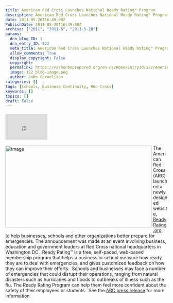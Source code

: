 ```yaml
---
title: American Red Cross Launches National Ready Rating™ Program
description: American Red Cross Launches National Ready Rating™ Program
date: 2011-05-20T16:49:00Z
PublishDate: 2011-05-20T16:49:00Z
archive: ["2011", "2011-5", "2011-5-20"]
params:
  dnn_blog_ID: 1
  dnn_entry_ID: 122
  meta_title: American Red Cross Launches National Ready Rating™ Program
  allow_comments: True
  display_copyright: False
  copyright:
  permalink: https://vashonbeprepared.org/en-us/Home/EntryId/122/American-Red-Cross-Launches-National-Ready-Rating-trade-Program
  image: 122_blog-image.png
  author: John Cornelison
categories: []
tags: [schools, Business Continuity, Red Cross]
keywords: []
topics: []
draft: False
---
```


<div class="wlWriterHeaderFooter" style="padding-bottom: 4px; margin: 0px; padding-left: 0px; padding-right: 0px; float: none; padding-top: 4px"><iframe src="http://www.facebook.com/widgets/like.php?href=http://vashoneoc.org/Blogs/VashonPreparedness/tabid/164/EntryId/122/American-Red-Cross-Launches-National-Ready-Rating-trade-Program.aspx" frameborder="0" scrolling="no" style="border-bottom: medium none; border-left: medium none; width: 130px; height: 80px; border-top: medium none; border-right: medium none"></iframe></div>
<p><a href="./images/122/Windows-Live-Writer-American-Red-Cross-Launches-National-Rea_88AE-image_2.png"><img title="image" border="0" alt="image" align="left" width="454" height="255" style="background-image: none; border-bottom: 0px; border-left: 0px; margin: 0px 5px 5px 0px; padding-left: 0px; padding-right: 0px; display: inline; float: left; border-top: 0px; border-right: 0px; padding-top: 0px" src="./images/122/Windows-Live-Writer-American-Red-Cross-Launches-National-Rea_88AE-image_thumb.png" /></a>The American Red Cross (ARC) launched a newly designed website, <a target="_blank" href="http://www.ReadyRating.org">ReadyRating.org</a>, to help businesses, schools and other organizations better prepare for emergencies. The announcement was made at an event involving business, education and government leaders at Red Cross national headquarters in Washington DC.&#160; Ready Rating™ is a free, self-paced, web-based membership program that helps a business or school measure how ready they are to deal with emergencies, and gives customized feedback on how they can improve their efforts.&#160; Schools and businesses may face a number of emergencies that could disrupt their operations, ranging from natural disasters such as hurricanes and floods to outbreaks of illness such as the flu. The Ready Rating Program can help them feel more confident about the safety of their employees or students.&#160; See the <a target="_blank" href="http://www.redcross.org/portal/site/en/menuitem.94aae335470e233f6cf911df43181aa0/?vgnextoid=88da7178560ef210VgnVCM10000089f0870aRCRD">ARC press release</a> for more information.</p>
